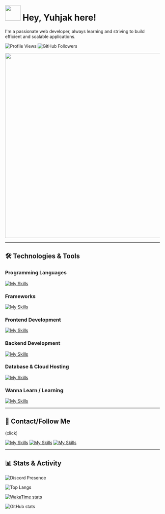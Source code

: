 # <img src="https://media.giphy.com/media/v1.Y2lkPTc5MGI3NjExM29remI2OGZwZ2ZuZHUya2xuZXc2dm5ocHMzeXR2b3J1OXZzM2hlNiZlcD12MV9zdGlja2Vyc19zZWFyY2gmY3Q9cw/w1OBpBd7kJqHrJnJ13/giphy.gif" width="50"> **Hey, Yuhjak here!**

I'm a passionate web developer, always learning and striving to build efficient and scalable applications.

![Profile Views](https://komarev.com/ghpvc/?username=yuhjak25&color=blue&style=flat-square)  ![GitHub Followers](https://img.shields.io/github/followers/yuhjak25?style=flat-square&color=green)

<div align="center">
  <img src="https://media.giphy.com/media/qgQUggAC3Pfv687qPC/giphy.gif" width="600">
</div>

---

## 🛠️ **Technologies & Tools**

### **Programming Languages**

[![My Skills](https://skillicons.dev/icons?i=js,ts)](https://skillicons.dev)

### **Frameworks**

[![My Skills](https://skillicons.dev/icons?i=react,redux)](https://skillicons.dev)

### **Frontend Development**

[![My Skills](https://skillicons.dev/icons?i=vite)](https://skillicons.dev)

### **Backend Development**

[![My Skills](https://skillicons.dev/icons?i=nodejs,express,bun)](https://skillicons.dev)

### **Database & Cloud Hosting**

[![My Skills](https://skillicons.dev/icons?i=mongodb)](https://skillicons.dev)

### **Wanna Learn / Learning**

[![My Skills](https://skillicons.dev/icons?i=mysql,rust,bash,astro)](https://skillicons.dev)

---

## 👊 **Contact/Follow Me**

(click)

[![My Skills](https://skillicons.dev/icons?i=discord)](https://discord.gg/5yHT2qeQrx) [![My Skills](https://skillicons.dev/icons?i=twitter)](https://x.com/yuhjak25) [![My Skills](https://skillicons.dev/icons?i=gmail)](https://mail.google.com/mail/?view=cm&fs=1&to=yuhjakcontact@gmail.com)

---

## 📊 **Stats & Activity**

![Discord Presence](https://lanyard-profile-readme.vercel.app/api/1211695322720501820)

![Top Langs](https://github-readme-stats.vercel.app/api/top-langs/?username=yuhjak25&theme=transparent&layout=compact)

[![WakaTime stats](https://github-readme-stats.vercel.app/api/wakatime?username=yuhjak25&theme=transparent&layout=compact)](https://github.com/yuhjak25/github-readme-stats)

![GitHub stats](https://github-readme-stats.vercel.app/api?username=yuhjak25&theme=transparent&layout=compact&show=reviews,discussions_started,discussions_answered,prs_merged,prs_merged_percentage)


